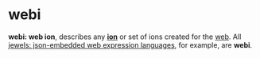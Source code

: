 # webi

**webi: web ion**, describes any **[ion](ion.md)** or set of ions created
for the [web](https://en.wikipedia.org/wiki/World_Wide_Web). All
[jewels: json-embedded web expression languages](jewels.md), for example, are **webi**. 
